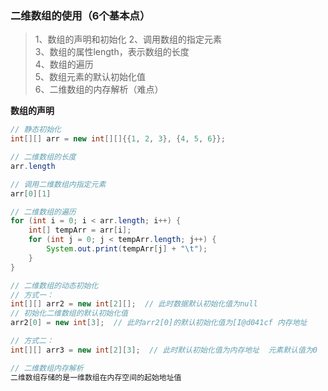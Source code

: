 ### 二维数组的使用（6个基本点）
> 1、数组的声明和初始化
> 2、调用数组的指定元素  
> 3、数组的属性length，表示数组的长度  
> 4、数组的遍历  
> 5、数组元素的默认初始化值  
> 6、二维数组的内存解析（难点）  

**数组的声明**
```java
// 静态初始化
int[][] arr = new int[][]{{1, 2, 3}, {4, 5, 6}};

// 二维数组的长度
arr.length

// 调用二维数组内指定元素
arr[0][1]

// 二维数组的遍历
for (int i = 0; i < arr.length; i++) {
    int[] tempArr = arr[i];
    for (int j = 0; j < tempArr.length; j++) {
        System.out.print(tempArr[j] + "\t");
    }
}

// 二维数组的动态初始化
// 方式一：
int[][] arr2 = new int[2][];  // 此时数据默认初始化值为null
// 初始化二维数组的默认初始化值
arr2[0] = new int[3];  // 此时arr2[0]的默认初始化值为[I@d041cf 内存地址

// 方式二：
int[][] arr3 = new int[2][3];  // 此时默认初始化值为内存地址  元素默认值为0

// 二维数组内存解析
二维数组存储的是一维数组在内存空间的起始地址值

```
